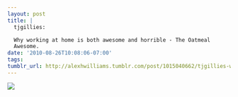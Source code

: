 ```yaml
---
layout: post
title: |
  tjgillies:

  Why working at home is both awesome and horrible - The Oatmeal
  Awesome. 
date: '2010-08-26T10:08:06-07:00'
tags: 
tumblr_url: http://alexhwilliams.tumblr.com/post/1015040662/tjgillies-why-working-at-home-is-both-awesome
---
```

<img src="http://www.tumblr.com/photo/1280/alexhwilliams/1015040662/1/tumblr_l7qs0hu3mO1qzndnv"/>
